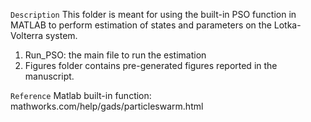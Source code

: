 `` Description ``
This folder is meant for using the built-in PSO function in MATLAB to perform estimation of states and parameters on the Lotka-Volterra system. 
1. Run_PSO: the main file to run the estimation
2. Figures folder contains pre-generated figures reported in the manuscript.

`` Reference ``
Matlab built-in function: mathworks.com/help/gads/particleswarm.html


